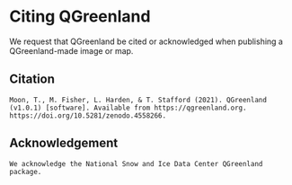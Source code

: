 # Citing QGreenland

We request that QGreenland be cited or acknowledged when publishing a
QGreenland-made image or map.


## Citation

    Moon, T., M. Fisher, L. Harden, & T. Stafford (2021). QGreenland
    (v1.0.1) [software]. Available from https://qgreenland.org.
    https://doi.org/10.5281/zenodo.4558266.


## Acknowledgement

    We acknowledge the National Snow and Ice Data Center QGreenland package.

